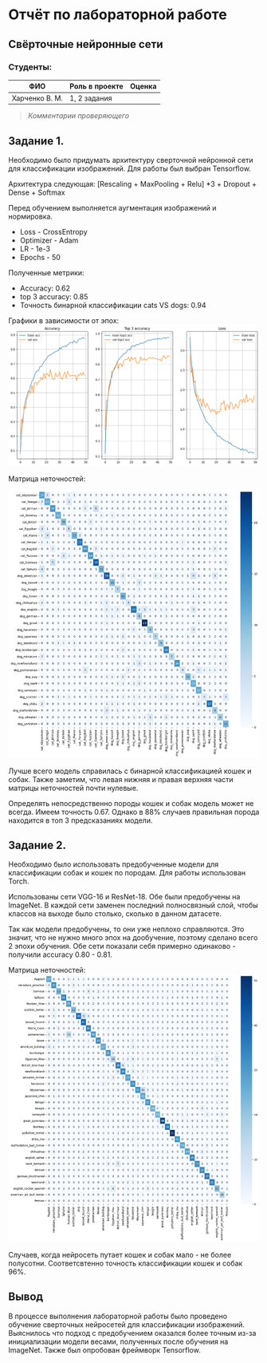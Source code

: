# Отчёт по лабораторной работе
## Свёрточные нейронные сети

### Студенты: 

| ФИО       | Роль в проекте                     | Оценка       |
|-----------|------------------------------------|--------------|
| Харченко В. М. | 1, 2 задания |          |

> *Комментарии проверяющего*


## Задание 1.

Необходимо было придумать архитектуру сверточной нейронной сети для классификации изображений. Для работы был выбран Tensorflow.

Архитектура следующая:
[Rescaling + MaxPooling + Relu] *3 + Dropout + Dense + Softmax

Перед обучением выполняется аугментация изображений и нормировка.

- Loss - CrossEntropy
- Optimizer - Adam
- LR - 1е-3
- Epochs - 50

Полученные метрики:

- Accuracy: 0.62
- top 3 accuracy: 0.85
- Точность бинарной классификации cats VS dogs: 0.94

Графики в зависимости от эпох:
![графики](https://github.com/bigvladimir/AI_Lab_CNN/blob/main/images/graphics.png)

Матрица неточностей:

![матрица задание 1](https://github.com/bigvladimir/AI_Lab_CNN/blob/main/images/matrix.png)

Лучше всего модель справилась с бинарной классификацией кошек и собак. Также заметим, что левая нижняя и правая верхняя части матрицы неточностей почти нулевые.

Определять непосредственно породы кошек и собак модель может не всегда. Имеем точность 0.67. Однако в 88% случаев правильная порода находится в топ 3 предсказаниях модели.

## Задание 2.
Необходимо было использовать предобученные модели для классификации собак и кошек по породам. Для работы использован Torch.

Использованы сети VGG-16 и ResNet-18. Обе были предобучены на ImageNet. В каждой сети заменен последний полносвязный слой, чтобы классов на выходе было столько, сколько в данном датасете.

Так как модели предобучены, то они уже неплохо справляются. Это значит, что не нужно много эпох на дообучение, поэтому сделано всего 2 эпохи обучения. Обе сети показали себя примерно одинаково - получили accuracy 0.80 - 0.81.

Матрица неточностей:
![матрица задание 2](https://github.com/bigvladimir/AI_Lab_CNN/blob/main/images/matrix_task2.png)

Случаев, когда нейросеть путает кошек и собак мало - не более полусотни. Соответсвтенно точность классификации кошек и собак 96%.

## Вывод

В процессе выполнения лабораторной работы было проведено обучение сверточных нейросетей для классификации изображений. Выяснилось что подход с предобучением оказался более точным из-за инициализации модели весами, полученных после обучения на ImageNet. Также был опробован фреймворк Tensorflow.
